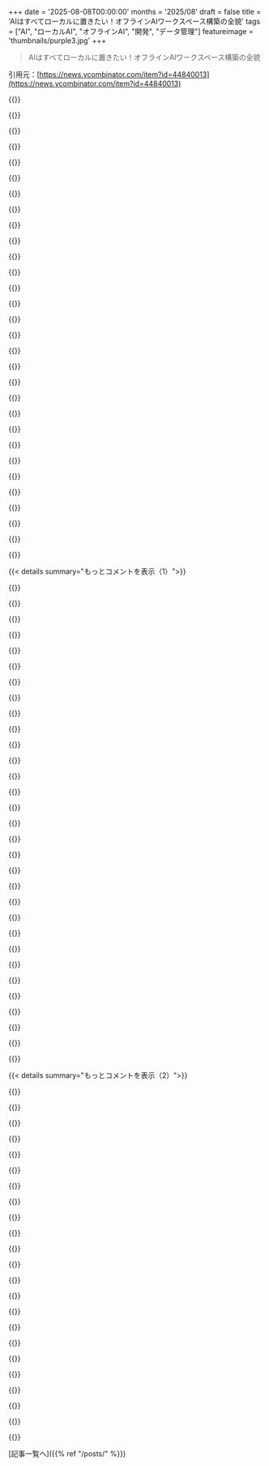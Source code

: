 +++
date = '2025-08-08T00:00:00'
months = '2025/08'
draft = false
title = 'AIはすべてローカルに置きたい！オフラインAIワークスペース構築の全貌'
tags = ["AI", "ローカルAI", "オフラインAI", "開発", "データ管理"]
featureimage = 'thumbnails/purple3.jpg'
+++

> AIはすべてローカルに置きたい！オフラインAIワークスペース構築の全貌

引用元：[https://news.ycombinator.com/item?id=44840013](https://news.ycombinator.com/item?id=44840013)




{{<matomeQuote body="すごい仕事だね！ローカルAIワークスペースで、プライベートな環境のためのサンドボックス実行層に焦点を当ててるのが素晴らしい。coderunnerも超便利そう。知識層だとストレージが課題で、数年分のメールのベクトルDBは50GB超えも。俺たちはBerkeleyでLEANNっていうインデックスを作ったんだ。埋め込みを保存しないからストレージを97%削減できるぞ。これと組み合わせれば、本当に「ローカルJarvis」が実現すると思うね。コード: https://github.com/yichuan-w/LEANN<br>論文: https://arxiv.org/abs/2405.08051" userName="andylizf" createdAt="2025/08/08 20:14:45" color="#ff33a1">}}




{{<matomeQuote body="数年分のメールのベクトルDBが50GB超えって話だけど、2025年には、それはそんなに大きな要件じゃないと思うけどな。" userName="doctoboggan" createdAt="2025/08/08 20:31:04" color="">}}




{{<matomeQuote body="ああ、一見すると納得できる点だね。でも50GBは始まりにすぎないんだ。真の「ローカルJarvis」は、コードやドキュメント、チャット履歴など全部をインデックスする必要がある。生データで数百GBいくし、従来のインデックスだと500GB超えも。これはもはや「大したことない」要件じゃない。ノートPCだとドライブも交換できないことが多いし、重い負担になるんだ。だから俺たちは、ローカルAIをただ可能にするだけでなく、軽量で持続可能にすることに焦点を当てたんだよ。" userName="andylizf" createdAt="2025/08/08 20:54:47" color="#ff5733">}}




{{<matomeQuote body="君の目的は誠実だろうけど、ローカルAIを目指す人は通常4TB以上の高速SSDストレージを持ってるよ。LLMを使う層は、小さいモデルで遊ぶのを越えると、ハードウェアや専門知識の要求が指数関数的に増えるんだ。 enthusiast（愛好家）たちの投資を考えると、数TBの高速ストレージなんて他の費用に比べたら大したことないだろ。君の仕事は価値があるけど、このシナリオでストレージ容量が最強のカードじゃないと思うね。" userName="PeterStuer" createdAt="2025/08/09 06:12:59" color="">}}




{{<matomeQuote body="検索インデックスが元のデータより大きいって変な感じするね。検索インデックスって、データに素早くアクセスするための効率的な形式じゃなかったっけ？" userName="oblio" createdAt="2025/08/08 21:25:24" color="">}}




{{<matomeQuote body="便利なローカルLLMを動かすには、すでに高性能なハードウェアが必要なんだから、200GBのベクトルDBが決定的な問題になるとは思わないな。でも、圧縮と量子化でどれくらい小さくできるかは気になるね。" userName="notsylver" createdAt="2025/08/09 02:02:29" color="">}}




{{<matomeQuote body="その論文は違うんじゃないかな…これのことだと思うけど: https://arxiv.org/abs/2506.08276" userName="mccoyb" createdAt="2025/08/09 01:15:08" color="">}}




{{<matomeQuote body="効率に焦点を当てて、より良い方法を見つけることから、誰もが恩恵を受けるんだ。4TB以上の高速ストレージを持つ人も、「底辺層」の人たちも、以前よりできることが増えることになる。物事が速く安くなるのを待つんじゃなくて、より少ないものでより多くのことをする方法を見つける人がいるのは、いつでも新鮮でいいね。" userName="imoverclocked" createdAt="2025/08/09 06:31:06" color="#ff33a1">}}




{{<matomeQuote body="勝手に決めつけるなよ！もし俺のベクトルを保存するのに500GBも必要になったら、既存のデータに加えて、それは俺にとって巨大な障壁になるよ。" userName="brabel" createdAt="2025/08/09 08:05:18" color="">}}




{{<matomeQuote body="もちろん、それは分かってるし、異論はないよ。例えば、推論ランタイムが4%速くなればそれは嬉しい勝利だ。でもそれが選択の決定打になるかって？ ボトルネックになってるならそうだろうね。僕が伝えたかったのは、個人メールとかの話なら、50GBや500GBのストレージ要件が主要な制約になる人なんてほとんどいないってこと。だから、このユースケースでは他の点をアピールした方がマーケティング的に良いんじゃないかって提案しただけさ。" userName="PeterStuer" createdAt="2025/08/09 06:45:09" color="#785bff">}}




{{<matomeQuote body="いやいや、ワークフロー全部をローカルにするなんて、P=NP問題を解くようなものだよ。" userName="johnfn" createdAt="2025/08/09 01:17:13" color="">}}




{{<matomeQuote body="これは大規模なローカルAIをマジで実用的にするのに、めちゃくちゃ役立ちそうだね。" userName="wy1346" createdAt="2025/08/09 07:04:42" color="">}}




{{<matomeQuote body="良い点だね！もしかしたら「インデックス」って言葉が悪いのかもしれない。これはむしろ特徴抽出に近いよね（そしてエンベディングは高次元だから、たくさんの特徴を抽出してるわけだ）。そう考えると、「インデックス」が元データよりスペースを取るのも納得できるね。" userName="iezepov" createdAt="2025/08/09 04:26:41" color="#45d325">}}




{{<matomeQuote body="RAGのために500GB以上を検索しなきゃいけないって事実を君は見過ごしてるぞ。それじゃ painfully slow だしCPUも食う。目標はLLMのコンテキストにデータを追加するための高速な検索なんだ。ストレージ容量だけがDBサイズを最小化する理由じゃないんだよ。" userName="ricardobeat" createdAt="2025/08/09 10:03:24" color="#ff33a1">}}




{{<matomeQuote body="インデックスする対象のデータを16〜20倍してみて。それがベクターDBの合計サイズのだいたいの目安になるよ。" userName="snoman" createdAt="2025/08/09 16:27:44" color="#ff33a1">}}




{{<matomeQuote body="俺、26TBのHDD持ってるから、50GBなんて怖くないんだけど。それとも心配するべき？" userName="unixhero" createdAt="2025/08/09 01:43:07" color="">}}




{{<matomeQuote body="目立つようにここに書いとくね: Playwrightじゃなくてpatchrightを使ってみて。URLはこれだよ: https://github.com/Kaliiiiiiiiii-Vinyzu/patchright" userName="OldfieldFund" createdAt="2025/08/09 11:06:18" color="#38d3d3">}}




{{<matomeQuote body="4TBの外付けドライブが£100、1TBのSDカードやUSBスティックも同じくらいの値段だね。たぶん「速い」ってのが何を意味するのか、俺には理解できない歳なのかもしれないけど、ストレージはstripeすればもうそんなに大きなコストじゃないように思えるんだけど。" userName="hdgvhicv" createdAt="2025/08/09 08:17:36" color="#45d325">}}




{{<matomeQuote body="これ、Apple限定なのがマジでうざいね。僕のメイン開発機はMacBookだけど、Dockerコンテナだったらもっともっと便利だったのに。DockerコンテナはAppleコンテナよりはまだマシかな。DockerはVMレベルのセキュリティじゃないけど、ローカルAIが生成したコードを動かすには十分だよ。DEFCONラスベガスレベルのセキュリティなんて必要ないしね。<br>それにDockerは、僕のWindowsゲーミングマシン（WSL Ubuntuで高速GPU搭載）でも動くし、ウェブサイトを動かしてるクラウドのLinux VPSでも動く。そしてほとんどの人が基本的なDockerコマンドはもう全部覚えてるはずだ。<br>これ、コピペして数回実行して、必要なら削除できるような、単一のDockerコマンドだったらもっともっと良かったのに。" userName="jychang" createdAt="2025/08/09 09:14:14" color="#ff5c5c">}}




{{<matomeQuote body="patchrightって何を解決するの？" userName="bamboozled" createdAt="2025/08/09 12:23:16" color="">}}




{{<matomeQuote body="埋め込みは全然知らないんだけど、クラウド埋め込みでこの“剪定されたグラフ”ってアプローチを使ってるプロジェクトってある？" userName="sebmellen" createdAt="2025/08/08 20:24:35" color="">}}




{{<matomeQuote body="500GBを検索するわけじゃないよ。ベクターのインデックスを検索するんだ。それが埋め込みとベクターデータベースのすごさなんだよ。50TBのリレーショナルデータベースでも、特定の検索は数MBしか使わないのと一緒だよ。" userName="brookst" createdAt="2025/08/09 13:45:38" color="#45d325">}}




{{<matomeQuote body="なんで今ってこうなってるの？<br>ベクターインデックスは元のテキストに情報を追加しないし、テキストは冗長で可逆圧縮もできるよね。それにベクターインデックスってすでに損失がある近似的なものなんだから、概念的にはインデックスのサイズは対象のほんの一部になるはずじゃない？" userName="jononor" createdAt="2025/08/10 13:55:19" color="#785bff">}}




{{<matomeQuote body="RAGが個人のデジタル痕跡を扱うのがなんで関係あるの？<br>ローカルにデータを置くのと、みんなを情報バブルに閉じ込めるのは別の話だよ。昔のメールをすぐ見つけられるのはいいけど、デバイスが過去の履歴で思考を誘導し始めたら、それがローカルだろうがリモートだろうが関係ない。自発的な思考が乗っ取られちゃうんだ。マインドセットのディストピアでは、デバイスが君に命令するようになるよ。" userName="psychoslave" createdAt="2025/08/09 10:02:54" color="#ff33a1">}}




{{<matomeQuote body="なんで埋め込みってデータより高次元になるの？<br>埋め込みは、いろんなソースデータよりもエントロピーが高くて（つまり冗長性が低くて）いいと思うんだけどな。" userName="catlifeonmars" createdAt="2025/08/09 05:06:29" color="#38d3d3">}}




{{<matomeQuote body="パフォーマンスのためにはRAMに置きたいと思うけど、もっと詳しい人がいたら教えてほしいな。" userName="technocratius" createdAt="2025/08/09 07:34:34" color="">}}




{{<matomeQuote body="それって今のAAAゲーム2、3本分くらいのサイズだよね。" userName="42lux" createdAt="2025/08/12 12:10:59" color="">}}




{{<matomeQuote body="ローカルだから、この動作は制御できるはずだよね。個人的には、自分のファイルを探って貴重な個人情報を教えてくれるってオプションは魅力的だと思うよ。" userName="solarkraft" createdAt="2025/08/09 13:48:36" color="#ff5c5c">}}




{{<matomeQuote body="俺も開発者じゃないけど、ラップトップから家PCでLaTeX使うためにリモートSSHログイン設定したよ。ゲームやデュアルブートしてるのに2TBのNVME SSDにまだ空き容量あるし、マザーボードにも2つ差せるんだ。LaTeXとパッケージのインストールは時間かかるし容量も食うから、128GBのドライブじゃ無理だったな。" userName="wafflemaker" createdAt="2025/08/09 13:18:24" color="">}}




{{<matomeQuote body="記事の『LLMでもうまくいかなかった』ってとこは、ネイティブアプリの学習データが少ないせいだよ。ブログ記事やチュートリアルが少ないし、オープンソースもモバイルやWebに比べてわずかだ。昔はMicrosoftがWindows向け開発本を書いてたけど、今はその業界はほぼ死んでる。この学習データの穴はどんどん深刻になるぞ。そもそもネイティブデスクトップアプリ開発はキャリア的に行き詰まってるから、やりたがる人も少ないんだ。90年代はWindowsデスクトップアプリ開発は有望だったけど、今はMicrosoftやApple、AdobeとかAutodeskみたいなレガシーなとこ以外、仕事はほとんどないよ。" userName="com2kid" createdAt="2025/08/08 20:21:49" color="#785bff">}}




{{< details summary="もっとコメントを表示（1）">}}

{{<matomeQuote body="あんたは記事の次の重要な文脈を見落としてるよ。『NextJSアプリをElectronでラップしようとしたが、まともな方法はなく諦めた』ってとこ。彼らは完全にネイティブアプリを作ってたわけじゃないんだ。NextJSのWebアプリをElectronというクロスプラットフォームツールに入れようとしてただけ。だから、ネイティブアプリ開発の学習データがいくらあっても役立たなかっただろうね。最近のJSフレームワークと比較的最近のクロスプラットフォームツールを使ってるから、そもそも両者が連携するように作られてなくて、GitHubに少し問題解決のコードやIssueがあるくらいで、学習データなんてほとんど存在しないだろうね。" userName="Aurornis" createdAt="2025/08/09 14:57:30" color="#ff5c5c">}}




{{<matomeQuote body="俺もそれが変だと思ったよ。ネイティブMacOSアプリとして実装されたChatGPTクローンはたくさんあるんだ。この記事の主な進歩は、ローカルツール利用のための新しいContainer Swift APIを使っていることだね。その機能は、https://github.com/Renset/macai、https://github.com/huggingface/chat-macOS、https://github.com/SidhuK/WardenApp、https://github.com/psugihara/FreeChat のどれにとっても良い貢献になるだろうな。" userName="pbronez" createdAt="2025/08/09 16:46:02" color="#785bff">}}




{{<matomeQuote body="彼らは自分たちが知ってること（Webアプリ開発）から始めて、後でそれをスタンドアロンアプリにしようとしたんだと思うよ。" userName="Aurornis" createdAt="2025/08/09 17:53:54" color="">}}




{{<matomeQuote body="『ネイティブアプリの学習データが少ない』って話だけど、実際、最近はデスクトップのネイティブアプリってほとんどないからな。ほとんどのアプリはモバイルかCLIかWebベースだろ。CLIアプリの書き方に関する情報の方がGUIアプリより多いと確信してるよ。" userName="WhyNotHugo" createdAt="2025/08/09 23:33:55" color="">}}




{{<matomeQuote body="HPC以外でわざわざ作る意味ある？ブラウザが世界で一番普及してるVMなのにさ。" userName="thorncorona" createdAt="2025/08/08 21:52:27" color="">}}




{{<matomeQuote body="ブラウザが気持ち悪いからだよ。使わなければ、パフォーマンスもセキュリティもかなり取り戻せるんだ。" userName="esseph" createdAt="2025/08/09 02:26:04" color="">}}




{{<matomeQuote body="確かに、でもそうすると単一プラットフォームに縛られるだろ。MLにおけるC++とPythonの議論みたいなもんだよ。低レベルで高速、最適化されたネイティブコードで全部書くのが理想なのはわかるけど、そんな時間もスキルも持ち合わせてる奴なんてほとんどいないんだよな。" userName="moffkalast" createdAt="2025/08/09 09:06:38" color="#ff5733">}}




{{<matomeQuote body="この10年で「スキル不足」がマジで深刻な問題になってるって感じるよ。<br>どの会社にいても、他の会社の同僚と話してても、ジュニアのプログラマー／システムアドミン／ネットワークエンジニアとかのしっかりした採用が全然ないんだ。<br>これってマジで最悪で、教えるべき若手がほとんどいないから、後任補充もすごく大変になってる。<br>ジュニアポジションがあっても、それはオフショアリングへのお金の流れでしかないし、結果も大抵イマイチ。知識移転の問題を長期的かつ有意義に解決するようにはなってないんだよね。" userName="esseph" createdAt="2025/08/09 19:52:50" color="#38d3d3">}}




{{<matomeQuote body="クロスプラットフォームのツールキットは（まだ）ちゃんとあるよ。" userName="senko" createdAt="2025/08/09 09:09:28" color="">}}




{{<matomeQuote body="最近GTKアプリ作ろうとしたんだけど、試したどの言語もバインディングがイマイチだったんだ。<br>だから結局、PythonとDjangoでローカルファーストの静的ウェブアプリにすることにしたよ。全部サーバーサイドでレンダリングして、状態はDBに保存。もし完成したら、オンラインにも簡単に移行できるはず。そして、もしかしたら会員登録機能も…って感じかな。" userName="zelphirkalt" createdAt="2025/08/10 09:06:05" color="#45d325">}}




{{<matomeQuote body="そうそう、今じゃElectronって言うよね ;)<br>Qtはマジで使いづらいから、なんか避けてほしいのかってくらいだわ。" userName="moffkalast" createdAt="2025/08/09 09:33:38" color="">}}




{{<matomeQuote body="全く同意できないね。<br>Qtでプログラミングするのがどれだけ楽しいか、俺のブログ記事で詳しく書いたから見てくれ: https://rubymamistvalove.com/block-editor" userName="rubymamis" createdAt="2025/08/14 10:23:02" color="#45d325">}}




{{<matomeQuote body="てか、スマホのアプリって全部ウェブアプリじゃないでしょ？（てか、うわっ）" userName="esseph" createdAt="2025/08/09 02:26:33" color="">}}




{{<matomeQuote body="主にネイティブアプリの方がウェブアプリよりもずっと露骨に追跡できるからだよ。企業はあんたの個人データに飢えてるんだ。" userName="jakelazaroff" createdAt="2025/08/09 04:05:23" color="#ff5c5c">}}




{{<matomeQuote body="それには同意できないな。<br>バッテリー持ちも体験もネイティブアプリの方がずっと良いよ、特に旅行中とか電波悪い場所ではね。<br>ウェブサイトでもCookieで常に追跡されるし、最近のテレメトリーも結構ヤバいよ。" userName="esseph" createdAt="2025/08/09 06:47:36" color="#ff33a1">}}




{{<matomeQuote body="「バッテリー持ちが良い...」ってさ、親コメントはプライバシーの話してるのに、最初の反論がプライバシーと関係ないバッテリー持ちなの？<br>ネイティブアプリの追跡やテレメトリーはブラウザよりはるかに多いよ。<br>それに、多くのアプリがバックグラウンドで動きっぱなしなのも問題。<br>なんで企業はアプリダウンロードさせて割引提供したり、天気アプリがスパイウェアなのに天気サイトはそうじゃないのか、金の動きを見れば分かるよね？" userName="sillyfluke" createdAt="2025/08/09 11:58:54" color="#ff5733">}}




{{<matomeQuote body="Androidアプリがデフォルトで取得できる権限って、結構ヤバいんだよね。<br>他のアプリやプロセスを勝手に調べたりとかさ、俺の記憶が正しければだけど…" userName="r_lee" createdAt="2025/08/09 07:36:14" color="#785bff">}}




{{<matomeQuote body="みんながWeb開発者になりたいわけじゃないんだよ。俺はIEC 61131とかCとかPerlとかLispを書いてるし、JavaScriptは正直勘弁してほしいね。" userName="spauldo" createdAt="2025/08/09 05:33:25" color="">}}




{{<matomeQuote body="オフィス環境だと、Webアプリみたいなクソなパフォーマンスじゃなくて、もっと性能が重要になるんだよ。" userName="anthk" createdAt="2025/08/09 09:12:26" color="">}}




{{<matomeQuote body="LLMのセルフホスティングはFLOSS運動みたいに大事になると思うけど、今はハードウェアがボトルネックだよね。特に80b+のモデル動かすには、一般消費者向けにはRAMが全然足りてない。Mac miniは良いって聞くけど、十分なRAM積んだらもうコンシューマー向け価格じゃないし。みんなHome Cluster（例えばExo [0] https://github.com/exo-explore/exo）作ってるけど、実用的とは言えないし、値段も手が届かない。Frameworkは最大128GBのRAMを積めるデスクトップを発表したけど、これも2000～2500ドルくらいするよ。" userName="t_mann" createdAt="2025/08/09 11:50:53" color="#38d3d3">}}




{{<matomeQuote body="小型モデルの効率化とハードウェアの進化で、数年後にはローカルLLMのベストタイミングが来ると思うよ。みんなMac Studioで512GB RAMを1万ドルで買えるって言うけど、出力速度では月2ドルのクラウドGPUサーバーには勝てないし、LLMプロバイダーの月20ドルのプランより品質も速度も劣る。ローカルで動かす理由は、プライバシーや規制が必要な場合か、趣味で速度や品質より自分で動かすことを重視する熱心な人だけだね。Frameworkは知名度あるけど、AMD Strix Halo搭載でGMKTEC（https://www.gmktec.com/products/amd-ryzen%E2%84%A2-ai-max-39...）とか、同じような選択肢は増えてるよ。これらは供給不足で今はちょっと高いけど、供給が改善すれば値段も下がるはず。メモリ帯域はまだ限定的だし、128GB版が1000ドルまで下がれば買うけど、2000～3000ドルならM4 MacBook Proに128GB RAM積んでアップグレードする方が良いかな。" userName="Aurornis" createdAt="2025/08/09 14:46:35" color="#ff5c5c">}}




{{<matomeQuote body="価格はまだ下がってるし、このままいけば5年以内には2000ドル以下のノートPCでも十分なRAMを積めるようになるんじゃないかな。問題はモデルのサイズがどんどん大きくなるかどうかだよね。もし有用なモデルサイズがどこかで頭打ちになれば、多くの人が簡単にローカルで動かせるようになるけど、ずっと大きくなり続けるならそうはいかない。今見てる一番大きいモデルは405gくらいで、量子化すれば256g RAMに収まるよ。将来的には、LLM専用のカスタムハードウェアアクセラレーター、つまりASICが出てくるんじゃないかと期待してる。それが手頃な価格になれば、USB-Cで繋ぐ小さなアクセラレーターボックスが1000ドル以下で、巨大なLLMを速く少ない電力で動かせるようになるかもね。GPUはバッチ推論に一番効率的だからホスティング向きなんだ。俺が言いたいのは、小規模またはシングルバッチ推論をすごく速く少ない電力で動かすための、もっと軽いチップのこと。そこでのボトルネックはメモリ帯域だから、多分高速なRAMがそういうデバイスのコストの大部分を占めるだろうね。" userName="api" createdAt="2025/08/09 14:19:45" color="#ff33a1">}}




{{<matomeQuote body="GPUって、3DシーンもLLMの計算もやるから、もう実質ASICみたいなもんじゃないの？" userName="m-s-y" createdAt="2025/08/09 16:18:24" color="">}}




{{<matomeQuote body="Exoって一体どうなの？捨てられててメンテナンスされてないプロジェクトだって聞いたけど。高速RAMは、リアルタイムで使える応答が欲しいって強く願わない限り、そんなにたくさんはいらないよ。もし”良い”モデルが一晩とかそれくらいで動かせれば満足なら、かなり低スペックなハードウェアでももっとうまく使える方法があるんだ。" userName="zozbot234" createdAt="2025/08/09 12:47:00" color="">}}




{{<matomeQuote body="Jeff GeerlingがちょうどFramework Desktopのメインボード4台のクラスターに関する動画を公開したよ。彼はExoにかなりの労力を費やしたけど、結論はVCラグプルだね…注目を集めた途端に放棄されたんだ。彼は他にもいくつかのオープンソースAIスケールアウトライブラリを試したけど、それらは伝統的な科学クラスタコンピューティングのツールより全般的にずっと未熟だって言ってたよ。https://www.jeffgeerling.com/blog/2025/i-clustered-four-fram..." userName="pbronez" createdAt="2025/08/09 15:00:45" color="#785bff">}}




{{<matomeQuote body="Exoの創設者たちはデベロッパーコミュニティをゴースト化してクローズドソースにしちゃったんだ。誰も彼らから連絡を聞いてないよ。Exoを勧め続けるのはやめて、代わりにGPUStackをチェックしてほしいな。これもまた、開発者たちが人気を集めた途端の”ラグプル”だね。" userName="flanger" createdAt="2025/08/09 14:56:15" color="#ff5c5c">}}




{{<matomeQuote body="なんでデベロッパーコミュニティは、プロジェクトを新しい名前でフォークして、きちんとメンテしないんだろうね？FLOSS開発では、サードパーティーのプロジェクトを引き継ぐのは完全に普通のことなのに。" userName="zozbot234" createdAt="2025/08/09 15:14:07" color="">}}




{{<matomeQuote body="Exoの代替になりそうなのがいくつかあるみたいだよ。これとか。https://github.com/b4rtaz/distributed-llama とか https://github.com/ray-project/ray" userName="fouc" createdAt="2025/08/09 15:51:22" color="#45d325">}}




{{<matomeQuote body="もし一台のマシンのRAMに収まらないモデルを動かすのが目的なら、Exoは機能するよ。機能はする。でも、遅い相互接続（40GbpsのThunderboltでもね）がTtFTもtokens/secondも厳しく制限するんだ。数日間徹底的に試したけど、結局M3 Ultra Mac Studioを一台買って、最高に快適な生活を送ってるよ。" userName="m-s-y" createdAt="2025/08/09 16:14:08" color="#ff5733">}}




{{<matomeQuote body="それでもRAMはたくさん必要だよね？だから、そんなに安くはならないんじゃない？どんなスペックが必要なの？" userName="graemep" createdAt="2025/08/09 12:51:12" color="">}}

{{</details>}}




{{< details summary="もっとコメントを表示（2）">}}

{{<matomeQuote body="これって、すごく考えることだったから、この記事を書いてくれて感謝してるよ。今の時代、プライバシーを手に入れる上での”摩擦”って、本当に驚くほど大きいよね。" userName="shaky" createdAt="2025/08/08 18:39:09" color="">}}




{{<matomeQuote body="「今のプライバシーを手に入れる上での”摩擦”の量」についてだけど、俺はこれ理解できないな。ターミナルでいくつかコマンド打つだけでローカルLLMを動かすのは簡単だよ。ローカルLLMランナーもいくつか選べるし。この記事はサンドボックスコード実行とかブラウザ自動化の追加ツールも紹介してるけど、ローカルLLMを始めるのにそれらは必要ないよ。ローカルオプションは色々あるし、これは始めやすいよ。https://ollama.com/" userName="Aurornis" createdAt="2025/08/09 14:51:12" color="#ff5c5c">}}




{{<matomeQuote body="「ローカルLLMを動かすのが簡単」って、それって何割の人にとって簡単ってこと？" userName="apitman" createdAt="2025/08/10 14:28:48" color="">}}




{{<matomeQuote body="多分、この記事はAIをテック大手に任せきりにせず、自分でシステム組んで動かすことを言いたいんじゃないかな。所有権を自分で持つってことだろ。" userName="frank_nitti" createdAt="2025/08/08 19:29:57" color="">}}




{{<matomeQuote body="データが家に留まるから、完全なプライバシーが手に入るのがローカルAIのいいところだね。クラウドだとプロバイダーを信用するしかないし。これは自由とプライバシーの問題だよ。" userName="Imustaskforhelp" createdAt="2025/08/08 19:33:32" color="#ff5c5c">}}




{{<matomeQuote body="でもさ、システム全体がめっちゃテレメトリーを送信してるじゃん。" userName="doctorpangloss" createdAt="2025/08/08 20:05:32" color="">}}




{{<matomeQuote body="ローカルでAIをセットアップして動かすのは、めちゃくちゃモチベーション上がるし、やりがいがあるよね。ネットを切っても全部動くのを見ると、最高に楽しい！" userName="frank_nitti" createdAt="2025/08/08 20:37:47" color="">}}




{{<matomeQuote body="NVIDIAドライバーやWindows、macOSも、pipパッケージやモデルも全部テレメトリーを送ってるぞ。GitHubでのMicrosoftのデータ収集は？ローカル設定じゃプライバシーの問題は解決しないって。" userName="doctorpangloss" createdAt="2025/08/10 04:01:17" color="#ff5c5c">}}




{{<matomeQuote body="話がズレてるかも。セットアップはテレメトリーを使うソフトが多いけど、オフラインインストーラーとかでエアギャップ環境は作れるだろ？俺が言いたかったのは、ネットを切れば実行時のテレメトリーはゼロってことだよ。" userName="frank_nitti" createdAt="2025/08/10 05:37:57" color="#ff5733">}}




{{<matomeQuote body="クラウドAIプロバイダーがデータを使わないと信用するしかないって言うけど、彼らは違法にTorrentしたり、無許可でクロールしたりしてるんだぜ。大手メディアの権利も無視するのに、T＆Cに書いてるからって個人の権利を尊重するわけないだろ。OpenAIも「削除したチャットも保存してる」って認めてるし。" userName="wkat4242" createdAt="2025/08/09 02:48:14" color="#785bff">}}




{{<matomeQuote body="同意するけど、企業が言ってる安全性を守らないと誰も使わなくなるって意見も聞いたな。でも君に同意だよ。彼らはもう違法なことしてるし、これくらいやるかもね。だからローカルが重要なんだって言いたかったんだ。そういう心配がなくなるからね。" userName="Imustaskforhelp" createdAt="2025/08/09 06:59:24" color="#38d3d3">}}




{{<matomeQuote body="企業が約束破ってもそこまで反発ないんじゃないかな。みんな慣れてるし、プライバシー気にしない人も多い。GoogleやMetaも使われ続けてるし、OpenAIも暴露されても使用量に影響ないだろ。でも君の言いたいことはわかるよ！" userName="wkat4242" createdAt="2025/08/09 11:05:20" color="">}}




{{<matomeQuote body="今、LLMをローカルで動かすのは、ソフトウェアよりもハードウェアの方がネックになってるんじゃない？良いLLMをローカルで動かすハードウェアって、$2000（Strix Halo／AI Max 395とか）からかかると思うんだ。Strix Haloが何回か改良されたら、かなり楽になるんじゃないかな。" userName="noelwelsh" createdAt="2025/08/08 18:44:28" color="">}}




{{<matomeQuote body="$2000のハードウェアで「良い」LLMが動くか、まだ疑問だね。魔法みたいにすぐ動くのが理想なのに、遅くて結果がイマイチだと、正直価値がなくなっちゃう。ローカルモデルはかなり進化したけど、コーディングだとClaudeレベルには程遠いよ。最近QwenやGLMの最新モデルをOpenRouterで試したけど、Claude 3.0とだいたい同じくらいに感じたな。ベンチマークと現実は全然違う話だよね。" userName="ramesh31" createdAt="2025/08/08 18:53:03" color="#ff5c5c">}}




{{<matomeQuote body="これは急速に改善されてるみたいだよ。<br>https://simonwillison.net/2025/Jul/29/space-invaders/" userName="colecut" createdAt="2025/08/08 18:47:04" color="">}}




{{<matomeQuote body="このまま着実に改善が進んでくれるといいな！ホームラビングコミュニティに全般的に役立つような、もっとたくさんの改善をLLMに詰め込む余地がまだあることを願うよ。" userName="Imustaskforhelp" createdAt="2025/08/08 19:35:19" color="">}}




{{<matomeQuote body="私はやっぱりローカル派だけど、最近Cerebrasや（Groqについても聞いたことあるけど）1000 tk/sとかで動くのを試してみたら、自分の考え方がかなり変わって、すごくせっかちになっちゃったよ。<br>Cerebrasはデータをログしないって言ってるし、スポンサーじゃないけど（そうだったら良いのに！）正直かなり良い。でも、スピードもいつか本当に大きく改善されることを願うな。Diffusion modelsはアーキテクチャ的に本当に速いみたいだね。" userName="Imustaskforhelp" createdAt="2025/08/08 19:37:33" color="#ff33a1">}}




{{<matomeQuote body="Cerebrasが「データをログしない」って言ってるけど、判事が「全部ログしろ、無期限に」って言うまでは、だよね。" userName="vgb2k18" createdAt="2025/08/09 04:51:57" color="">}}




{{<matomeQuote body="すごくクールで、よく考えられてるね！私もクラウドと完全にローカルな環境を、BYO[API] Keyモデルで簡単に切り替えられるようにする、似たようなものを作ってるんだ。データや設定、プロンプトは全部ローカルに保存されて、プロバイダのAPIコールは直接ルーティングされるよ（うちのサーバーを経由することは決してない）。今はブラウザ内で完全にローカルなモデル推論にMLC-LLMを使ってて、Qwen3-1.7bがすごく良い感じだよ！<br>https://hypersonic.chat/" userName="mkummer" createdAt="2025/08/08 19:37:02" color="#45d325">}}




{{<matomeQuote body="君の製品のブランドとブログ記事に少し混乱してるんだけど？製品のホームページを見ると、クラウドでVM（Firecrackerみたいに）を動かしてるって想像するよ。でもブログ記事だと、Apple独自のVMでローカル実行してるみたいに見えるんだ。前者を作った者として、新しいgpt-ossリリースで後者を使えたら嬉しいな :)" userName="jumploops" createdAt="2025/08/08 23:30:08" color="">}}




{{<matomeQuote body="君の言う通りだよ、この製品は君が説明したのとほぼ同じで、LLMが生成したコードを自分のワークフローで動かしたい顧客向けなんだ。これは僕らにとってすごく大事なことだったから、自分たちで使うために作って、同じ考えを持ってる人たちのためにリリースしたんだよ。" userName="mkagenius" createdAt="2025/08/10 06:18:18" color="">}}




{{<matomeQuote body="これはデバイス上で実行されるApple Foundation Modelsと比べてどうなの？<br>https://developer.apple.com/documentation/FoundationModels" userName="willtemperley" createdAt="2025/08/09 03:10:46" color="">}}

{{</details>}}



[記事一覧へ]({{% ref "/posts/" %}})
